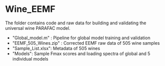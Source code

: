 # Wine_EEMF

The folder contains code and raw data for building and validating the universal wine PARAFAC model.

* "Global_model.m" : Pipeline for global model training and validation
* "EEMF_505_Wines.zip" : Corrected EEMF raw data of 505 wine samples
* "Sample_List.xlsx": Metadata of 505 wines 
* "Models": Sample Fmax scores and loading spectra of global and 5 individual models

